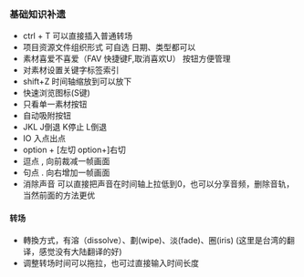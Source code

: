 ### 基础知识补遗

+ ctrl + T 可以直接插入普通转场
+ 项目资源文件组织形式 可自选  日期、类型都可以
+ 素材喜爱不喜爱（FAV 快捷键F,取消喜欢U） 按钮方便管理
+ 对素材设置关键字标签索引
+ shift+Z 时间轴缩放到可以放下
+ 快速浏览图标(S键)
+ 只看单一素材按钮
+ 自动吸附按钮
+ JKL  J倒退 K停止  L倒退
+ IO 入点出点
+ option + [左切   option+]右切 
+ 逗点 , 向前裁减一帧画面
+ 句点 . 向右增加一帧画面
+ 消除声音 可以直接把声音在时间轴上拉低到0，也可以分享音频，删除音轨，当然前面的方法更优


#### 转场
+ 轉換方式，有溶（dissolve）、劃(wipe)、淡(fade)、圈(iris) (这里是台湾的翻译，感觉没有大陆翻译的好)
+ 调整转场时间可以拖拉，也可过直接输入时间长度




